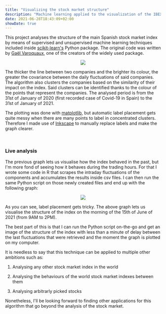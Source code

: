 ```yaml
---
title: "Visualizing the stock market structure"
description: "Machine learning applied to the visualization of the IBEX 35"
date: 2021-06-28T18:43:09+02:00
showDate: true
---
```

This project analyses the structure of the main Spanish stock market index by means of supervised and unsupervised machine learning techniques included inside [scikit-learn's](https://scikit-learn.org/stable/auto_examples/applications/plot_stock_market.html#sphx-glr-auto-examples-applications-plot-stock-market-py "Check scikit-learn's website") Python package. The original code was written by [Gaël Varoquaux](http://gael-varoquaux.info/about.html "Check Gaël's website"), one of the creators of the widely used package.

<center>
<img src="/ibex_1_year.svg"/>
</center>

The thicker the line between two companies and the brighter its colour, the greater the covariance between the daily fluctuations of said companies. The algorithm also clusters the companies based on the similarity of their impact on the index. Said clusters can be identified thanks to the colour of the points that represent the companies. The analysed period is from the 31st of January of 2020 (first recorded case of Covid-19 in Spain) to the 31st of January of 2021.

The plotting was done with [matplotlib](https://matplotlib.org/ "Check matplotlib's website"), but automatic label placement gets quite messy when there are many points to label in concentrated clusters. Therefore I made use of [Inkscape](https://inkscape.org/ "Check Inkscape's website") to manually replace labels and make the graph clearer.
<p>&nbsp;</p>

### Live analysis

The previous graph lets us visualise how the index behaved in the past, but I'm more fond of seeing how it behaves during the trading hours. For that I wrote some code in R that scrapes the intraday fluctuations of the components and accumulates the results inside csv files. I can then run the same Python script on those newly created files and end up with the following graph:

<center>
<img src="/ibex_15_jun.svg"/>
</center>

As you can see, label placement gets tricky. The above graph lets us visualise the structure of the index on the morning of the 15th of June of 2021 (from 9AM to 2PM).

The best part of this is that I can run the Python script on-the-go and get an image of the structure of the index with less than a minute of delay between the last fluctuations that were retrieved and the moment the graph is plotted on my computer.

It is needless to say that this technique can be applied to multiple other ambitions such as:

1.  <p>Analysing any other stock market index in the world</p>
2.  <p>Analysing the behaviours of the world stock market indexes between them</p>
3.  <p>Analysing arbitrarly picked stocks</p>

Nonetheless, I'll be looking forward to finding other applications for this algorithm that go beyond the analysis of the stock market.
